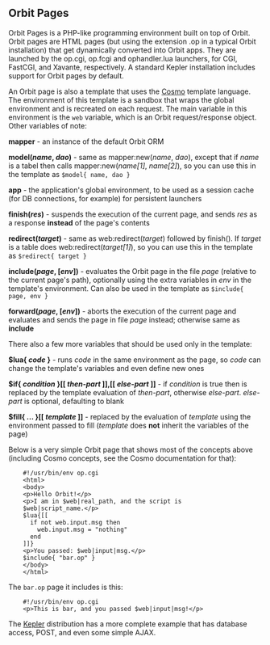 ## Orbit Pages

Orbit Pages is a PHP-like programming environment built on top of Orbit. Orbit pages
are HTML pages (but using the extension .op in a typical Orbit installation) that
get dynamically converted into Orbit apps. They are launched by the op.cgi, op.fcgi
and ophandler.lua launchers, for CGI, FastCGI, and Xavante, respectively. A standard
Kepler installation includes support for Orbit pages by default.

An Orbit page is also a template that uses the [Cosmo](http://cosmo.luaforge.net)
template language. The environment of this template is a sandbox that wraps the
global environment and is recreated on each request. The main variable in this
environment is the `web` variable, which is an Orbit request/response object.
Other variables of note:

**mapper** - an instance of the default Orbit ORM

**model(*name*, *dao*)** - same as mapper:new(*name*, *dao*), except that if *name*
is a tabel then calls mapper:new(*name[1]*, *name[2]*), so you can use this in the
template as `$model{ name, dao }`

**app** - the application's global environment, to be used as a session cache (for DB
connections, for example) for persistent launchers

**finish(*res*)** - suspends the execution of the current page, and sends *res* as a
response **instead** of the page's contents

**redirect(*target*)** - same as web:redirect(*target*) followed by finish(). If *target*
is a table does web:redirect(*target[1]*), so you can use this in the template as
`$redirect{ target }`

**include(*page*, [*env*])** - evaluates the Orbit page in the file *page* (relative to the
current page's path), optionally using the extra variables in *env* in the template's
environment. Can also be used in the template as `$include{ page, env }`

**forward(*page*, [*env*])** - aborts the execution of the current page and evaluates
and sends the page in file *page* instead; otherwise same as **include**

There also a few more variables that should be used only in the template:

**$lua{ *code* }** - runs *code* in the same environment as the page, so
*code* can change the template's variables and even define new ones

**$if{ *condition* }[[ *then-part* ]],[[ *else-part* ]]** - if *condition* is true then
is replaced by the template evaluation of *then-part*, otherwise *else-part*. *else-part*
is optional, defaulting to blank

**$fill{ ... }[[ *template* ]]** - replaced by the evaluation of *template* using the environment
passed to fill (*template* does **not** inherit the variables of the page)

Below is a very simple Orbit page that shows most of the concepts above (including Cosmo
concepts, see the Cosmo documentation for that):

        #!/usr/bin/env op.cgi
        <html>
        <body>
        <p>Hello Orbit!</p>
        <p>I am in $web|real_path, and the script is
        $web|script_name.</p>
        $lua{[[
          if not web.input.msg then
            web.input.msg = "nothing"
          end
        ]]}
        <p>You passed: $web|input|msg.</p>
        $include{ "bar.op" }
        </body>
        </html>

The `bar.op` page it includes is this:

        #!/usr/bin/env op.cgi
        <p>This is bar, and you passed $web|input|msg!</p>

The [Kepler](http://www.keplerproject.org) distribution has a more complete example that has database
access, POST, and even some simple AJAX.

